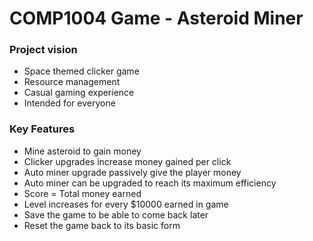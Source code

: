# COMP1004 Game - Asteroid Miner

###  Project vision
- Space themed clicker game
- Resource management
- Casual gaming experience
- Intended for everyone

###  Key Features
- Mine asteroid to gain money
- Clicker upgrades increase money gained per click
- Auto miner upgrade passively give the player money
- Auto miner can be upgraded to reach its maximum efficiency
- Score = Total money earned
- Level increases for every $10000 earned in game
- Save the game to be able to come back later
- Reset the game back to its basic form
